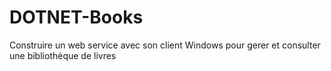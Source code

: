 # DOTNET-Books
 Construire un web service avec son client Windows pour gerer et consulter une bibliothèque de livres
